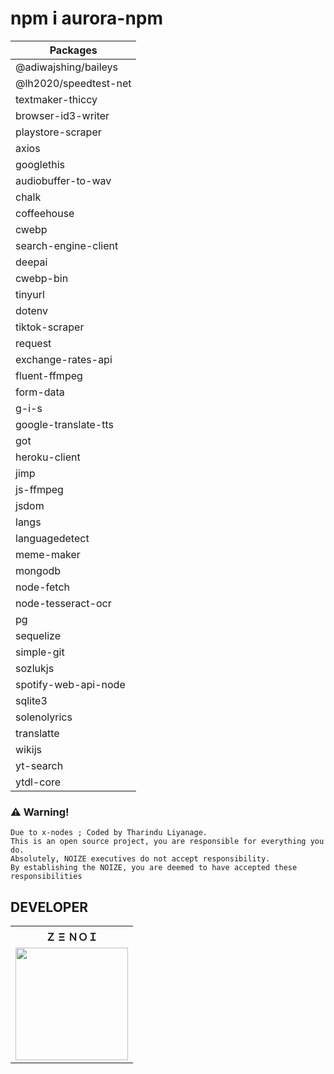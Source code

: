 # npm i aurora-npm

| Packages     |
|------------------------|
|@adiwajshing/baileys|
@lh2020/speedtest-net|   
|textmaker-thiccy|   
|browser-id3-writer|   
|playstore-scraper|   
|axios|   
|googlethis|   
|audiobuffer-to-wav|   
|chalk|   
|coffeehouse|   
|cwebp|   
|search-engine-client|   
|deepai|   
|cwebp-bin|   
|tinyurl|   
|dotenv|   
|tiktok-scraper|   
|request|   
|exchange-rates-api|   
|fluent-ffmpeg|   
|form-data|   
|g-i-s|   
|google-translate-tts|   
|got|   
|heroku-client|   
|jimp|   
|js-ffmpeg|   
|jsdom|   
|langs|   
|languagedetect|   
|meme-maker|   
|mongodb|   
|node-fetch|   
|node-tesseract-ocr|   
|pg|   
|sequelize|   
|simple-git|   
|sozlukjs|   
|spotify-web-api-node|   
|sqlite3|   
|solenolyrics|   
|translatte|   
|wikijs|   
|yt-search|   
|ytdl-core|  


### ⚠️ Warning! 
```
Due to x-nodes ; Coded by Tharindu Liyanage.
This is an open source project, you are responsible for everything you do. 
Absolutely, NOIZE executives do not accept responsibility.
By establishing the NOIZE, you are deemed to have accepted these responsibilities
```

## DEVELOPER

<table><tr><th>Ｚ Ξ ＮＯＩ</th></tr><tr><td><a href="https://github.com/Zenoixnoize"><img src="https://i.ibb.co/mBVtxkp/Screenshot-20220218-213033.jpg" width="180"</td></tr>

